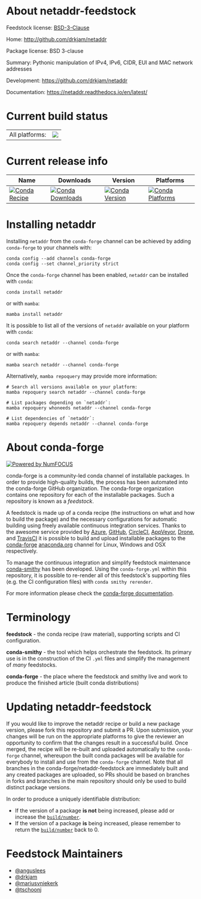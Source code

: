 About netaddr-feedstock
=======================

Feedstock license: [BSD-3-Clause](https://github.com/conda-forge/netaddr-feedstock/blob/main/LICENSE.txt)

Home: http://github.com/drkjam/netaddr

Package license: BSD 3-clause

Summary: Pythonic manipulation of IPv4, IPv6, CIDR, EUI and MAC network addresses

Development: https://github.com/drkjam/netaddr

Documentation: https://netaddr.readthedocs.io/en/latest/

Current build status
====================


<table><tr><td>All platforms:</td>
    <td>
      <a href="https://dev.azure.com/conda-forge/feedstock-builds/_build/latest?definitionId=5633&branchName=main">
        <img src="https://dev.azure.com/conda-forge/feedstock-builds/_apis/build/status/netaddr-feedstock?branchName=main">
      </a>
    </td>
  </tr>
</table>

Current release info
====================

| Name | Downloads | Version | Platforms |
| --- | --- | --- | --- |
| [![Conda Recipe](https://img.shields.io/badge/recipe-netaddr-green.svg)](https://anaconda.org/conda-forge/netaddr) | [![Conda Downloads](https://img.shields.io/conda/dn/conda-forge/netaddr.svg)](https://anaconda.org/conda-forge/netaddr) | [![Conda Version](https://img.shields.io/conda/vn/conda-forge/netaddr.svg)](https://anaconda.org/conda-forge/netaddr) | [![Conda Platforms](https://img.shields.io/conda/pn/conda-forge/netaddr.svg)](https://anaconda.org/conda-forge/netaddr) |

Installing netaddr
==================

Installing `netaddr` from the `conda-forge` channel can be achieved by adding `conda-forge` to your channels with:

```
conda config --add channels conda-forge
conda config --set channel_priority strict
```

Once the `conda-forge` channel has been enabled, `netaddr` can be installed with `conda`:

```
conda install netaddr
```

or with `mamba`:

```
mamba install netaddr
```

It is possible to list all of the versions of `netaddr` available on your platform with `conda`:

```
conda search netaddr --channel conda-forge
```

or with `mamba`:

```
mamba search netaddr --channel conda-forge
```

Alternatively, `mamba repoquery` may provide more information:

```
# Search all versions available on your platform:
mamba repoquery search netaddr --channel conda-forge

# List packages depending on `netaddr`:
mamba repoquery whoneeds netaddr --channel conda-forge

# List dependencies of `netaddr`:
mamba repoquery depends netaddr --channel conda-forge
```


About conda-forge
=================

[![Powered by
NumFOCUS](https://img.shields.io/badge/powered%20by-NumFOCUS-orange.svg?style=flat&colorA=E1523D&colorB=007D8A)](https://numfocus.org)

conda-forge is a community-led conda channel of installable packages.
In order to provide high-quality builds, the process has been automated into the
conda-forge GitHub organization. The conda-forge organization contains one repository
for each of the installable packages. Such a repository is known as a *feedstock*.

A feedstock is made up of a conda recipe (the instructions on what and how to build
the package) and the necessary configurations for automatic building using freely
available continuous integration services. Thanks to the awesome service provided by
[Azure](https://azure.microsoft.com/en-us/services/devops/), [GitHub](https://github.com/),
[CircleCI](https://circleci.com/), [AppVeyor](https://www.appveyor.com/),
[Drone](https://cloud.drone.io/welcome), and [TravisCI](https://travis-ci.com/)
it is possible to build and upload installable packages to the
[conda-forge](https://anaconda.org/conda-forge) [anaconda.org](https://anaconda.org/)
channel for Linux, Windows and OSX respectively.

To manage the continuous integration and simplify feedstock maintenance
[conda-smithy](https://github.com/conda-forge/conda-smithy) has been developed.
Using the ``conda-forge.yml`` within this repository, it is possible to re-render all of
this feedstock's supporting files (e.g. the CI configuration files) with ``conda smithy rerender``.

For more information please check the [conda-forge documentation](https://conda-forge.org/docs/).

Terminology
===========

**feedstock** - the conda recipe (raw material), supporting scripts and CI configuration.

**conda-smithy** - the tool which helps orchestrate the feedstock.
                   Its primary use is in the construction of the CI ``.yml`` files
                   and simplify the management of *many* feedstocks.

**conda-forge** - the place where the feedstock and smithy live and work to
                  produce the finished article (built conda distributions)


Updating netaddr-feedstock
==========================

If you would like to improve the netaddr recipe or build a new
package version, please fork this repository and submit a PR. Upon submission,
your changes will be run on the appropriate platforms to give the reviewer an
opportunity to confirm that the changes result in a successful build. Once
merged, the recipe will be re-built and uploaded automatically to the
`conda-forge` channel, whereupon the built conda packages will be available for
everybody to install and use from the `conda-forge` channel.
Note that all branches in the conda-forge/netaddr-feedstock are
immediately built and any created packages are uploaded, so PRs should be based
on branches in forks and branches in the main repository should only be used to
build distinct package versions.

In order to produce a uniquely identifiable distribution:
 * If the version of a package **is not** being increased, please add or increase
   the [``build/number``](https://docs.conda.io/projects/conda-build/en/latest/resources/define-metadata.html#build-number-and-string).
 * If the version of a package **is** being increased, please remember to return
   the [``build/number``](https://docs.conda.io/projects/conda-build/en/latest/resources/define-metadata.html#build-number-and-string)
   back to 0.

Feedstock Maintainers
=====================

* [@anguslees](https://github.com/anguslees/)
* [@drkjam](https://github.com/drkjam/)
* [@mariusvniekerk](https://github.com/mariusvniekerk/)
* [@tschoonj](https://github.com/tschoonj/)

